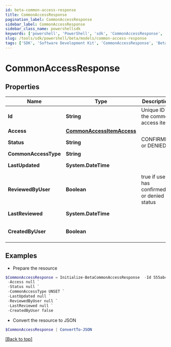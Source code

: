 ```yaml
---
id: beta-common-access-response
title: CommonAccessResponse
pagination_label: CommonAccessResponse
sidebar_label: CommonAccessResponse
sidebar_class_name: powershellsdk
keywords: ['powershell', 'PowerShell', 'sdk', 'CommonAccessResponse', 'BetaCommonAccessResponse'] 
slug: /tools/sdk/powershell/beta/models/common-access-response
tags: ['SDK', 'Software Development Kit', 'CommonAccessResponse', 'BetaCommonAccessResponse']
---
```



# CommonAccessResponse

## Properties

Name | Type | Description | Notes
------------ | ------------- | ------------- | -------------
**Id** | **String** | Unique ID of the common access item | [optional] 
**Access** | [**CommonAccessItemAccess**](common-access-item-access) |  | [optional] 
**Status** | **String** | CONFIRMED or DENIED | [optional] 
**CommonAccessType** | **String** |  | [optional] 
**LastUpdated** | **System.DateTime** |  | [optional] [readonly] 
**ReviewedByUser** | **Boolean** | true if user has confirmed or denied status | [optional] 
**LastReviewed** | **System.DateTime** |  | [optional] [readonly] 
**CreatedByUser** | **Boolean** |  | [optional] [default to $false]

## Examples

- Prepare the resource
```powershell
$CommonAccessResponse = Initialize-BetaCommonAccessResponse  -Id 555ab47a-0d32-4813-906f-adf3567de6a4 `
 -Access null `
 -Status null `
 -CommonAccessType UNSET `
 -LastUpdated null `
 -ReviewedByUser null `
 -LastReviewed null `
 -CreatedByUser false
```

- Convert the resource to JSON
```powershell
$CommonAccessResponse | ConvertTo-JSON
```


[[Back to top]](#) 

